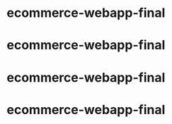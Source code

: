 # ecommerce-webapp-final
# ecommerce-webapp-final
# ecommerce-webapp-final
# ecommerce-webapp-final
